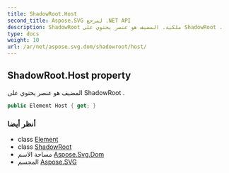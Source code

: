 ```yaml
---
title: ShadowRoot.Host
second_title: Aspose.SVG لمرجع .NET API
description: ShadowRoot ملكية. المضيف هو عنصر يحتوي على ShadowRoot .
type: docs
weight: 10
url: /ar/net/aspose.svg.dom/shadowroot/host/
---
```

## ShadowRoot.Host property

المضيف هو عنصر يحتوي على ShadowRoot .

```csharp
public Element Host { get; }
```

### أنظر أيضا

* class [Element](../../element/)
* class [ShadowRoot](../)
* مساحة الاسم [Aspose.Svg.Dom](../../shadowroot/)
* المجسم [Aspose.SVG](../../../)


